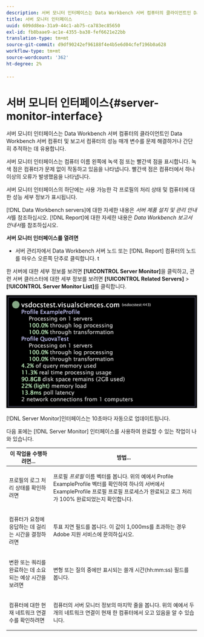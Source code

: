 ```yaml
---
description: 서버 모니터 인터페이스는 Data Workbench 서버 컴퓨터의 클라이언트인 Data Workbench 서버 컴퓨터 및 보고서 컴퓨터의 성능 매개 변수를 문제 해결하거나 간단히 추적하는 데 유용합니다.
title: 서버 모니터 인터페이스
uuid: 609dd8ea-31a9-44c1-ab75-ca783ec85650
exl-id: fb8baae9-ac1e-4355-ba38-fef6621e22bb
translation-type: tm+mt
source-git-commit: d9df90242ef96188f4e4b5e6d04cfef196b0a628
workflow-type: tm+mt
source-wordcount: '362'
ht-degree: 2%

---
```


# 서버 모니터 인터페이스{#server-monitor-interface}

서버 모니터 인터페이스는 Data Workbench 서버 컴퓨터의 클라이언트인 Data Workbench 서버 컴퓨터 및 보고서 컴퓨터의 성능 매개 변수를 문제 해결하거나 간단히 추적하는 데 유용합니다.

서버 모니터 인터페이스는 컴퓨터 이름 왼쪽에 녹색 점 또는 빨간색 점을 표시합니다. 녹색 점은 컴퓨터가 문제 없이 작동하고 있음을 나타냅니다. 빨간색 점은 컴퓨터에서 하나 이상의 오류가 발생했음을 나타냅니다.

서버 모니터 인터페이스의 하단에는 사용 가능한 각 프로필의 처리 상태 및 컴퓨터에 대한 성능 세부 정보가 표시됩니다.

[!DNL Data Workbench servers]에 대한 자세한 내용은 *서버 제품 설치 및 관리 안내서*&#x200B;를 참조하십시오. [!DNL Report]에 대한 자세한 내용은 *Data Workbench 보고서 안내서*&#x200B;를 참조하십시오.

**서버 모니터 인터페이스를 열려면**

* 서버 관리자에서 Data Workbench 서버 노드 또는 [!DNL Report] 컴퓨터의 노드를 마우스 오른쪽 단추로 클릭합니다. t

한 서버에 대한 세부 정보를 보려면 **[!UICONTROL Server Monitor]**&#x200B;을 클릭하고, 관련 서버 클러스터에 대한 세부 정보를 보려면 **[!UICONTROL Related Servers]** > **[!UICONTROL Server Monitor List]**&#x200B;를 클릭합니다.

![](assets/vis_ServerMonitor.png)

[!DNL Server Monitor]인터페이스는 10초마다 자동으로 업데이트됩니다.

다음 표에는 [!DNL Server Monitor] 인터페이스를 사용하여 완료할 수 있는 작업이 나와 있습니다.

<table id="table_A65426669ADE44B5A6BAD9D4E99A5CAC"> 
 <thead> 
  <tr> 
   <th colname="col1" class="entry"> 이 작업을 수행하려면... </th> 
   <th colname="col2" class="entry"> 방법... </th> 
  </tr> 
 </thead>
 <tbody> 
  <tr> 
   <td colname="col1"> <p>프로필의 로그 처리 상태를 확인하려면 </p> </td> 
   <td colname="col2"> <p>프로필 <i>프로필</i> 이름 벡터를 봅니다. 위의 예에서 Profile ExampleProfile 벡터를 확인하여 하나의 서버에서 ExampleProfile 프로필 프로필 프로세스가 완료되고 로그 처리가 100% 완료되었는지 확인합니다. </p> </td> 
  </tr> 
  <tr> 
   <td colname="col1"> <p>컴퓨터가 요청에 응답하는 데 걸리는 시간을 결정하려면 </p> </td> 
   <td colname="col2"> <p>투표 지연 필드를 봅니다. 이 값이 1,000ms를 초과하는 경우 Adobe 지원 서비스에 문의하십시오. </p> </td> 
  </tr> 
  <tr> 
   <td colname="col1"> <p>변환 또는 쿼리를 완료하는 데 소요되는 예상 시간을 보려면 </p> </td> 
   <td colname="col2"> <p>변형 또는 질의 중에만 표시되는 쓸개 시간(hh:mm:ss) 필드를 봅니다. </p> </td> 
  </tr> 
  <tr> 
   <td colname="col1"> <p>컴퓨터에 대한 현재 네트워크 연결 수를 확인하려면 </p> </td> 
   <td colname="col2"> <p>컴퓨터의 <span class="wintitle"> 서버 모니터</span> 정보의 마지막 줄을 봅니다. 위의 예에서 두 개의 네트워크 연결이 현재 한 컴퓨터에서 오고 있음을 알 수 있습니다. </p> </td> 
  </tr> 
 </tbody> 
</table>
